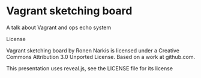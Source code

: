 # Vagrant sketching board
A talk about Vagrant and ops echo system

License

Vagrant sketching board by Ronen Narkis is licensed under a Creative Commons Attribution 3.0 Unported License.
Based on a work at github.com.

This presentation uses reveal.js, see the LICENSE file for its license

